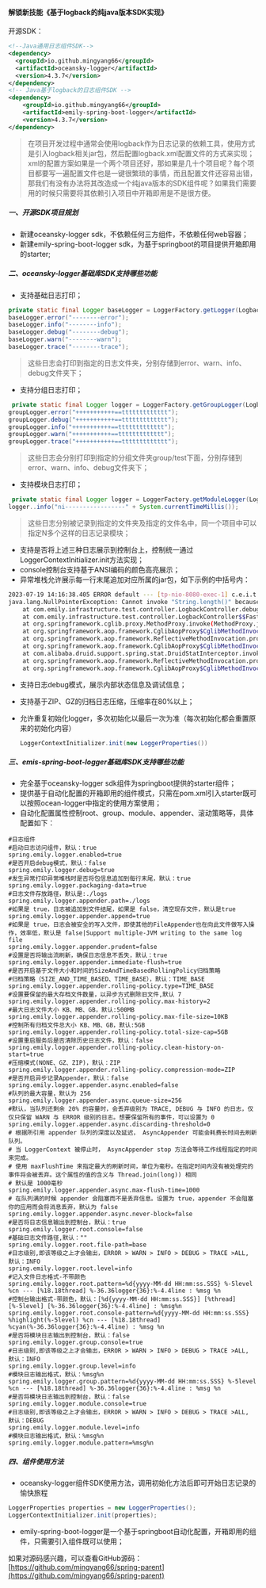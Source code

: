 #### 解锁新技能《基于logback的纯java版本SDK实现》

开源SDK：

```xml
<!--Java通用日志组件SDK-->
<dependency>
  <groupId>io.github.mingyang66</groupId>
  <artifactId>oceansky-logger</artifactId>
  <version>4.3.7</version>
</dependency>
<!-- Java基于logback的日志组件SDK -->
<dependency>
    <groupId>io.github.mingyang66</groupId>
    <artifactId>emily-spring-boot-logger</artifactId>
    <version>4.3.7</version>
</dependency>
```

> 在项目开发过程中通常会使用logback作为日志记录的依赖工具，使用方式是引入logback相关jar包，然后配置logback.xml配置文件的方式来实现；xml的配置方案如果是一个两个项目还好，那如果是几十个项目呢？每个项目都要写一遍配置文件也是一键很繁琐的事情，而且配置文件还容易出错，那我们有没有办法将其改造成一个纯java版本的SDK组件呢？如果我们需要用的时候只需要将其依赖引入项目中开箱即用是不是很方便。

##### 一、开源SDK项目规划

- 新建oceansky-logger sdk，不依赖任何三方组件，不依赖任何web容器；
- 新建emily-spring-boot-logger sdk，为基于springboot的项目提供开箱即用的starter;

##### 二、oceansky-logger基础库SDK支持哪些功能

- 支持基础日志打印；

```java
private static final Logger baseLogger = LoggerFactory.getLogger(LogbackController.class);
baseLogger.error("--------error");
baseLogger.info("--------info");
baseLogger.debug("--------debug");
baseLogger.warn("--------warn");
baseLogger.trace("--------trace");
```

> 这些日志会打印到指定的日志文件夹，分别存储到error、warn、info、debug文件夹下；

- 支持分组日志打印；

```java
 private static final Logger logger = LoggerFactory.getGroupLogger(LogbackController.class, "group/test");
groupLogger.error("+++++++++++==ttttttttttttt");
groupLogger.debug("+++++++++++==ttttttttttttt");
groupLogger.info("+++++++++++==ttttttttttttt");
groupLogger.warn("+++++++++++==ttttttttttttt");
groupLogger.trace("+++++++++++==ttttttttttttt");

```

> 这些日志会分别打印到指定的分组文件夹group/test下面，分别存储到error、warn、info、debug文件夹下；

- 支持模块日志打印；

```java
 private static final Logger logger = LoggerFactory.getModuleLogger(LogbackController.class, "test1", "tt0");
logger..info("ni-----------------" + System.currentTimeMillis());
```

> 这些日志分别被记录到指定的文件夹及指定的文件名中，同一个项目中可以指定N多个这样的日志记录模块；

- 支持是否将上述三种日志展示到控制台上，控制统一通过LoggerContextInitializer.init方法实现；
- console控制台支持基于ANSI编码的颜色高亮展示；
- 异常堆栈允许展示每一行末尾追加对应所属的jar包，如下示例的中括号内：

```sh
2023-07-19 14:16:38.405 ERROR default --- [tp-nio-8080-exec-1] c.e.i.t.controller.LogbackController:35   : -----error test---- 
java.lang.NullPointerException: Cannot invoke "String.length()" because "s" is null
	at com.emily.infrastructure.test.controller.LogbackController.debug(LogbackController.java:33) ~[classes/:na]
	at com.emily.infrastructure.test.controller.LogbackController$$FastClassBySpringCGLIB$$2de19373.invoke(<generated>) ~[classes/:na]
	at org.springframework.cglib.proxy.MethodProxy.invoke(MethodProxy.java:218) ~[spring-core-5.3.28.jar:5.3.28]
	at org.springframework.aop.framework.CglibAopProxy$CglibMethodInvocation.invokeJoinpoint(CglibAopProxy.java:793) ~[spring-aop-5.3.28.jar:5.3.28]
	at org.springframework.aop.framework.ReflectiveMethodInvocation.proceed(ReflectiveMethodInvocation.java:163) ~[spring-aop-5.3.28.jar:5.3.28]
	at org.springframework.aop.framework.CglibAopProxy$CglibMethodInvocation.proceed(CglibAopProxy.java:763) ~[spring-aop-5.3.28.jar:5.3.28]
	at com.alibaba.druid.support.spring.stat.DruidStatInterceptor.invoke(DruidStatInterceptor.java:70) ~[druid-1.2.18.jar:na]
	at org.springframework.aop.framework.ReflectiveMethodInvocation.proceed(ReflectiveMethodInvocation.java:186) ~[spring-aop-5.3.28.jar:5.3.28]
	at org.springframework.aop.framework.CglibAopProxy$CglibMethodInvocation.proceed(CglibAopProxy.java:763) ~[spring-aop-5.3.28.jar:5.3.28]
```

- 支持日志debug模式，展示内部状态信息及调试信息；

- 支持基于ZIP、GZ的归档日志压缩，压缩率在80%以上；

- 允许重复初始化logger，多次初始化以最后一次为准（每次初始化都会重置原来的初始化内容）

  ```java
  LoggerContextInitializer.init(new LoggerProperties())
  ```

##### 三、emis-spring-boot-logger基础库SDK支持哪些功能

- 完全基于oceansky-logger sdk组件为springboot提供的starter组件；
- 提供基于自动化配置的开箱即用的组件模式，只需在pom.xml引入starter既可以按照ocean-logger中指定的使用方案使用；
- 自动化配置属性控制root、group、module、appender、滚动策略等，具体配置如下：

```properties
#日志组件
#启动日志访问组件，默认：true
spring.emily.logger.enabled=true
#是否开启debug模式，默认：false
spring.emily.logger.debug=true
#发生异常打印异常堆栈时是否将包信息追加到每行末尾，默认：true
spring.emily.logger.packaging-data=true
#日志文件存放路径，默认是:./logs
spring.emily.logger.appender.path=./logs
#如果是 true，日志被追加到文件结尾，如果是 false，清空现存文件，默认是true
spring.emily.logger.appender.append=true
#如果是 true，日志会被安全的写入文件，即使其他的FileAppender也在向此文件做写入操作，效率低，默认是 false|Support multiple-JVM writing to the same log file
spring.emily.logger.appender.prudent=false
#设置是否将输出流刷新，确保日志信息不丢失，默认：true
spring.emily.logger.appender.immediate-flush=true
#是否开启基于文件大小和时间的SizeAndTimeBasedRollingPolicy归档策略
#归档策略（SIZE_AND_TIME_BASED、TIME_BASE），默认：TIME_BASE
spring.emily.logger.appender.rolling-policy.type=TIME_BASE
#设置要保留的最大存档文件数量，以异步方式删除旧文件,默认 7
spring.emily.logger.appender.rolling-policy.max-history=2
#最大日志文件大小 KB、MB、GB，默认:500MB
spring.emily.logger.appender.rolling-policy.max-file-size=10KB
#控制所有归档文件总大小 KB、MB、GB，默认:5GB
spring.emily.logger.appender.rolling-policy.total-size-cap=5GB
#设置重启服务后是否清除历史日志文件，默认：false
spring.emily.logger.appender.rolling-policy.clean-history-on-start=true
#压缩模式(NONE、GZ、ZIP)，默认：ZIP
spring.emily.logger.appender.rolling-policy.compression-mode=ZIP
#是否开启异步记录Appender，默认：false
spring.emily.logger.appender.async.enabled=false
#队列的最大容量，默认为 256
spring.emily.logger.appender.async.queue-size=256
#默认，当队列还剩余 20% 的容量时，会丢弃级别为 TRACE, DEBUG 与 INFO 的日志，仅仅只保留 WARN 与 ERROR 级别的日志。想要保留所有的事件，可以设置为 0
spring.emily.logger.appender.async.discarding-threshold=0
# 根据所引用 appender 队列的深度以及延迟， AsyncAppender 可能会耗费长时间去刷新队列。
# 当 LoggerContext 被停止时， AsyncAppender stop 方法会等待工作线程指定的时间来完成。
# 使用 maxFlushTime 来指定最大的刷新时间，单位为毫秒。在指定时间内没有被处理完的事件将会被丢弃。这个属性的值的含义与 Thread.join(long)) 相同
# 默认是 1000毫秒
spring.emily.logger.appender.async.max-flush-time=1000
# 在队列满的时候 appender 会阻塞而不是丢弃信息。设置为 true，appender 不会阻塞你的应用而会将消息丢弃，默认为 false
spring.emily.logger.appender.async.never-block=false
#是否将日志信息输出到控制台，默认：true
spring.emily.logger.root.console=false
#基础日志文件路径,默认：""
spring.emily.logger.root.file-path=base
#日志级别,即该等级之上才会输出，ERROR > WARN > INFO > DEBUG > TRACE >ALL, 默认：INFO
spring.emily.logger.root.level=info
#记入文件日志格式-不带颜色
spring.emily.logger.root.pattern=%d{yyyy-MM-dd HH:mm:ss.SSS} %-5level %cn --- [%18.18thread] %-36.36logger{36}:%-4.4line : %msg %n
#控制台输出格式-带颜色，默认：[%d{yyyy-MM-dd HH:mm:ss.SSS}] [%thread] [%-5level] [%-36.36logger{36}:%-4.4line] : %msg%n
spring.emily.logger.root.console-pattern=%d{yyyy-MM-dd HH:mm:ss.SSS} %highlight(%-5level) %cn --- [%18.18thread] %cyan(%-36.36logger{36}:%-4.4line) : %msg %n
#是否将模块日志输出到控制台，默认：false
spring.emily.logger.group.console=true
#日志级别,即该等级之上才会输出，ERROR > WARN > INFO > DEBUG > TRACE >ALL, 默认：INFO
spring.emily.logger.group.level=info
#模块日志输出格式，默认：%msg%n
spring.emily.logger.group.pattern=%d{yyyy-MM-dd HH:mm:ss.SSS} %-5level %cn --- [%18.18thread] %-36.36logger{36}:%-4.4line : %msg %n
#是否将模块日志输出到控制台，默认：false
spring.emily.logger.module.console=true
#日志级别,即该等级之上才会输出，ERROR > WARN > INFO > DEBUG > TRACE >ALL, 默认：DEBUG
spring.emily.logger.module.level=info
#模块日志输出格式，默认：%msg%n
spring.emily.logger.module.pattern=%msg%n

```

##### 四、组件使用方法

- oceansky-logger组件SDK使用方法，调用初始化方法后即可开始日志记录的愉快旅程

```java
LoggerProperties properties = new LoggerProperties();
LoggerContextInitializer.init(properties);
```

- emily-spring-boot-logger是一个基于springboot自动化配置，开箱即用的组件，只需要引入组件既可以使用；



如果对源码感兴趣，可以查看GitHub源码：[https://github.com/mingyang66/spring-parent](https://github.com/mingyang66/spring-parent)